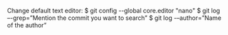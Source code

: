 Change default text editor:
$ git config --global core.editor "nano"
$ git log –-grep=”Mention the commit you want to search”
$ git log -–author=”Name of the author”